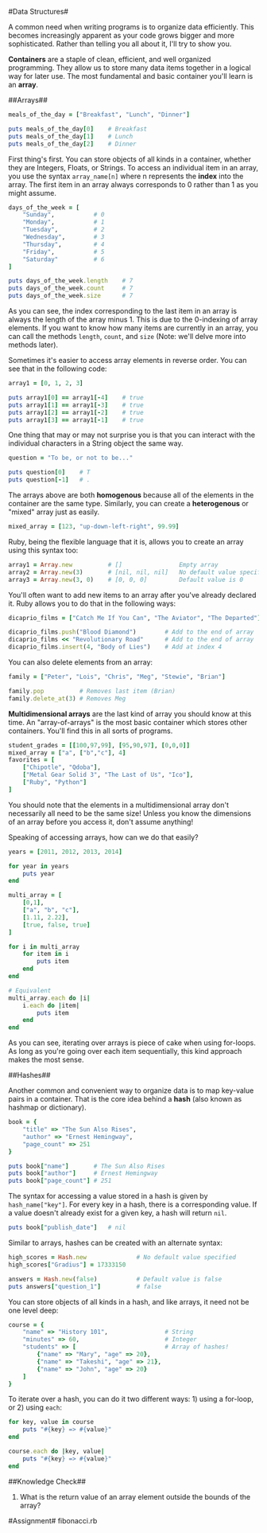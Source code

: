 #Data Structures#

A common need when writing programs is to organize data efficiently. This becomes increasingly apparent as your code grows bigger and more sophisticated. Rather than telling you all about it, I'll try to show you.

**Containers** are a staple of clean, efficient, and well organized programming. They allow us to store many data items together in a logical way for later use. The most fundamental and basic container you'll learn is an **array**.

##Arrays##

```ruby
meals_of_the_day = ["Breakfast", "Lunch", "Dinner"]

puts meals_of_the_day[0]    # Breakfast
puts meals_of_the_day[1]    # Lunch
puts meals_of_the_day[2]    # Dinner
```

First thing's first. You can store objects of all kinds in a container, whether they are Integers, Floats, or Strings. To access an individual item in an array, you use the syntax ```array_name[n]``` where n represents the **index** into the array. The first item in an array always corresponds to 0 rather than 1 as you might assume.

```ruby
days_of_the_week = [
    "Sunday",           # 0 
    "Monday",           # 1
    "Tuesday",          # 2
    "Wednesday",        # 3
    "Thursday",         # 4
    "Friday",           # 5
    "Saturday"          # 6
]

puts days_of_the_week.length    # 7
puts days_of_the_week.count     # 7
puts days_of_the_week.size      # 7
```

As you can see, the index corresponding to the last item in an array is always the length of the array minus 1. This is due to the 0-indexing of array elements. If you want to know how many items are currently in an array, you can call the methods ```length```, ```count```, and ```size``` (Note: we'll delve more into methods later).

Sometimes it's easier to access array elements in reverse order. You can see that in the following code:

```ruby
array1 = [0, 1, 2, 3]

puts array1[0] == array1[-4]    # true
puts array1[1] == array1[-3]    # true
puts array1[2] == array1[-2]    # true
puts array1[3] == array1[-1]    # true
```

One thing that may or may not surprise you is that you can interact with the individual characters in a String object the same way.

```ruby
question = "To be, or not to be..."

puts question[0]    # T
puts question[-1]   # .
```

The arrays above are both **homogenous** because all of the elements in the container are the same type. Similarly, you can create a **heterogenous** or "mixed" array just as easily.

```ruby
mixed_array = [123, "up-down-left-right", 99.99]
```

Ruby, being the flexible language that it is, allows you to create an array using this syntax too:

```ruby
array1 = Array.new          # []                Empty array
array2 = Array.new(3)       # [nil, nil, nil]   No default value specified
array3 = Array.new(3, 0)    # [0, 0, 0]         Default value is 0
```

You'll often want to add new items to an array after you've already declared it. Ruby allows you to do that in the following ways:

```ruby
dicaprio_films = ["Catch Me If You Can", "The Aviator", "The Departed"]

dicaprio_films.push("Blood Diamond")        # Add to the end of array
dicaprio_films << "Revolutionary Road"      # Add to the end of array
dicaprio_films.insert(4, "Body of Lies")    # Add at index 4
```

You can also delete elements from an array:

```ruby
family = ["Peter", "Lois", "Chris", "Meg", "Stewie", "Brian"]

family.pop          # Removes last item (Brian)
family.delete_at(3) # Removes Meg
```

**Multidimensional arrays** are the last kind of array you should know at this time. An "array-of-arrays" is the most basic container which stores other containers. You'll find this in all sorts of programs.

```ruby
student_grades = [[100,97,99], [95,90,97], [0,0,0]]
mixed_array = ["a", ["b","c"], 4]
favorites = [
    ["Chipotle", "Qdoba"], 
    ["Metal Gear Solid 3", "The Last of Us", "Ico"], 
    ["Ruby", "Python"]
]
```

You should note that the elements in a multidimensional array don't necessarily all need to be the same size! Unless you know the dimensions of an array before you access it, don't assume anything!

Speaking of accessing arrays, how can we do that easily?

```ruby
years = [2011, 2012, 2013, 2014]

for year in years
    puts year
end

multi_array = [
    [0,1], 
    ["a", "b", "c"], 
    [1.11, 2.22], 
    [true, false, true]
]

for i in multi_array
    for item in i
        puts item
    end
end

# Equivalent
multi_array.each do |i|
    i.each do |item|
        puts item
    end
end
```

As you can see, iterating over arrays is piece of cake when using for-loops. As long as you're going over each item sequentially, this kind approach makes the most sense.

##Hashes##

Another common and convenient way to organize data is to map key-value pairs in a container. That is the core idea behind a **hash** (also known as hashmap or dictionary).

```ruby
book = {
    "title" => "The Sun Also Rises", 
    "author" => "Ernest Hemingway", 
    "page_count" => 251
}

puts book["name"]       # The Sun Also Rises
puts book["author"]     # Ernest Hemingway
puts book["page_count"] # 251
```

The syntax for accessing a value stored in a hash is given by ```hash_name["key"]```. For every key in a hash, there is a corresponding value. If a value doesn't already exist for a given key, a hash will return ```nil```.

```ruby
puts book["publish_date"]   # nil
```

Similar to arrays, hashes can be created with an alternate syntax:

```ruby
high_scores = Hash.new              # No default value specified
high_scores["Gradius"] = 17333150

answers = Hash.new(false)           # Default value is false
puts answers["question_1"]          # false
```

You can store objects of all kinds in a hash, and like arrays, it need not be one level deep:

```ruby
course = {
    "name" => "History 101",                # String
    "minutes" => 60,                        # Integer
    "students" => [                         # Array of hashes!
        {"name" => "Mary", "age" => 20}, 
        {"name" => "Takeshi", "age" => 21}, 
        {"name" => "John", "age" => 20}
    ]
}
```

To iterate over a hash, you can do it two different ways: 1) using a for-loop, or 2) using ```each```:

```ruby
for key, value in course
    puts "#{key} => #{value}"
end

course.each do |key, value|
    puts "#{key} => #{value}"
end
```

##Knowledge Check##
1. What is the return value of an array element outside the bounds of the array?

#Assignment#
fibonacci.rb

```ruby

```
